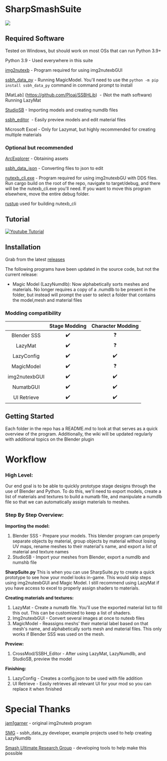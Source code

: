 # SharpSmashSuite

![](https://user-images.githubusercontent.com/13909643/170925201-fde9546b-fd43-4415-b293-c594634fb7bd.png)

## Required Software

Tested on Windows, but should work on most OSs that can run Python 3.9+

Python 3.9 - Used everywhere in this suite

[img2nutexb](https://github.com/jam1garner/img2nutexb) - Program required for using img2nutexbGUI

[ssbh\_data\_py](https://github.com/ScanMountGoat/ssbh_data_py) - Running MagicModel. You'll need to use the `python -m pip install ssbh_data_py` command in command prompt to install 

[MatLab] (https://github.com/Ploaj/SSBHLib)  - (Not the math software) Running LazyMat

[StudioSB](https://github.com/Ploaj/StudioSB) - Importing models and creating numdlb files

[ssbh_editor](https://github.com/ScanMountGoat/ssbh_editor)  - Easily preview models and edit material files

Microsoft Excel - Only for Lazymat, but highly recommended for creating multiple materials

### Optional but recommended

[ArcExplorer](https://github.com/ScanMountGoat/ArcExplorer) - Obtaining assets

[ssbh_data_json](https://github.com/ultimate-research/ssbh_lib/releases) - Converting files to json to edit

[nutexb_cli.exe](https://github.com/jam1garner/nutexb) - Program required for using img2nutexbGU with DDS files. Run cargo build on the root of the repo, navigate to target/debug, and there will be the nutexb_cli.exe you'll need. If you want to move this program elsewhere, move the entire debug folder.

[rustup](https://www.rust-lang.org/tools/install) used for building nutexb_cli

## Tutorial

[![Youtube Tutorial](https://img.youtube.com/vi/M386e36XFmg/0.jpg)](https://www.youtube.com/watch?v=M386e36XFmg)

## Installation

Grab from the latest [releases](https://github.com/CSharpM7/SharpSmashSuite/releases)

The following programs have been updated in the source code, but not the current release:

- Magic Model (LazyNumdlb): Now alphabetically sorts meshes and materials. No longer requires a copy of a .numdlb to be present in the folder, but instead will prompt the user to select a folder that contains the model,mesh and material files

### Modding compatibility

| | Stage Modding | Character Modding |
| :---:| :----:| :----:|
| Blender SSS | :heavy_check_mark: | :question: |
| LazyMat | :heavy_check_mark: | :question: |
| LazyConfig | :heavy_check_mark: | :heavy_check_mark: |
| MagicModel | :heavy_check_mark: | :question: |
| img2nutexbGUI | :heavy_check_mark: | :heavy_check_mark: |
| NumatbGUI | :heavy_check_mark: | :heavy_check_mark: |
| UI Retrieve | :heavy_check_mark: | :heavy_check_mark: |

## Getting Started

Each folder in the repo has a README.md to look at that serves as a quick overview of the program. Additionally, the wiki will be updated regularly with additional topics on the Blender plugin

# Workflow

### High Level:

Our end goal is to be able to quickly prototype stage designs through the use of Blender and Python. To do this, we'll need to export models, create a list of materials and textures to build a numatb file, and manipulate a numdlb file so that we can automatically assign materials to meshes.

### Step By Step Overview:

**Importing the model:**
1.  Blender SSS - Prepare your models. This blender program can properly separate objects by material, group objects by material without losing UV maps, rename meshes to their material's name, and export a list of material and texture names
2.  StudioSB - Import your meshes from Blender, export a numdlb and numshb file

**SharpSuite.py**
This is when you can use SharpSuite.py to create a quick prototype to see how your model looks in-game. This would skip steps using img2nutexbGUI and Magic Model. I still recommend using LazyMat if you have access to excel to properly assign shaders to materials.

**Creating materials and textures:**
1.  LazyMat - Create a numatb file. You'll use the exported material list to fill this out. This can be customized to keep a list of shaders.
2.  Img2nutexbGUI - Convert several images at once to nutexb files
3.  MagicModel - Reassigns meshs' their material label based on that mesh's name, and alphabetically sorts mesh and material files. This only works if Blender SSS was used on the mesh.

**Preview:**
1.  CrossMod/SSBH_Editor - After using LazyMat, LazyNumdlb, and StudioSB, preview the model

**Finishing:**
1.  LazyConfig - Creates a config.json to be used with file addition
2.  UI Retrieve - Easily retrieves all relevant UI for your mod so you can replace it when finished

# Special Thanks

[jam1garner](https://github.com/jam1garner) - original img2nutexb program

[SMG](https://github.com/ScanMountGoat) - ssbh\_data\_py developer, example projects used to help creating LazyNumdlb

[Smash Ultimate Research Group](https://github.com/ultimate-research) - developing tools to help make this possible
